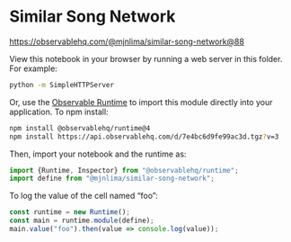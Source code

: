# Similar Song Network

https://observablehq.com/@mjnlima/similar-song-network@88

View this notebook in your browser by running a web server in this folder. For
example:

~~~sh
python -m SimpleHTTPServer
~~~

Or, use the [Observable Runtime](https://github.com/observablehq/runtime) to
import this module directly into your application. To npm install:

~~~sh
npm install @observablehq/runtime@4
npm install https://api.observablehq.com/d/7e4bc6d9fe99ac3d.tgz?v=3
~~~

Then, import your notebook and the runtime as:

~~~js
import {Runtime, Inspector} from "@observablehq/runtime";
import define from "@mjnlima/similar-song-network";
~~~

To log the value of the cell named “foo”:

~~~js
const runtime = new Runtime();
const main = runtime.module(define);
main.value("foo").then(value => console.log(value));
~~~
